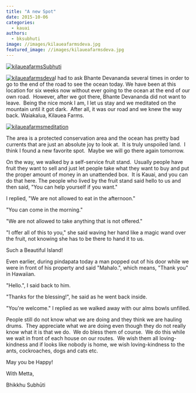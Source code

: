 ```yaml
---
title: "A new Spot"
date: 2015-10-06
categories: 
  - kauai
authors: 
  - bksubhuti
image: //images/kilaueafarmsdeva.jpg
featured_image: //images/kilaueafarmsdeva.jpg
---
```


[![kilaueafarmsSubhuti](assets/images/kilaueafarmsSubhuti.jpg)](https://subhuti.withmetta.net/wp-content/uploads/2015/10/kilaueafarmsSubhuti.jpg)

[![kilaueafarmsdeva](assets/images/kilaueafarmsdeva.jpg)](https://subhuti.withmetta.net/wp-content/uploads/2015/10/kilaueafarmsdeva.jpg)I had to ask Bhante Devananda several times in order to go to the end of the road to see the ocean today. We have been at this location for six weeks now without ever going to the ocean at the end of our own road.  However, after we got there, Bhante Devananda did not want to leave.  Being the nice monk I am, I let us stay and we meditated on the mountain until it got dark.  After all, it was our road and we knew the way back. Waiakalua, Kilauea Farms.

[![kilaueafarmsmeditation](assets/images/kilaueafarmsmeditation.jpg)](https://subhuti.withmetta.net/wp-content/uploads/2015/10/kilaueafarmsmeditation.jpg)

The area is a protected conservation area and the ocean has pretty bad currents that are just an absolute joy to look at.  It is truly unspoiled land.  I think I found a new favorite spot.  Maybe we will go there again tomorrow.

On the way, we walked by a self-service fruit stand.  Usually people have fruit they want to sell and just let people take what they want to buy and put the proper amount of money in an unattended box.  It is Kauai, and you can do that here. The people who lived by the fruit stand said hello to us and then said, "You can help yourself if you want."

I replied, "We are not allowed to eat in the afternoon."

"You can come in the morning."

"We are not allowed to take anything that is not offered."

"I offer all of this to you," she said waving her hand like a magic wand over the fruit, not knowing she has to be there to hand it to us.

Such a Beautiful Island!

Even earlier, during pindapata today a man popped out of his door while we were in front of his property and said "Mahalo.", which means, "Thank you" in Hawaiian.

"Hello.", I said back to him.

"Thanks for the blessing!", he said as he went back inside.

"You're welcome." I replied as we walked away with our alms bowls unfilled.

People still do not know what we are doing and they think we are hauling drums.  They appreciate what we are doing even though they do not really know what it is that we do.  We do bless them of course.  We do this while we wait in front of each house on our routes.  We wish them all loving-kindness and if looks like nobody is home, we wish loving-kindness to the ants, cockroaches, dogs and cats etc.

May you be Happy!

With Metta,

Bhikkhu Subhūti